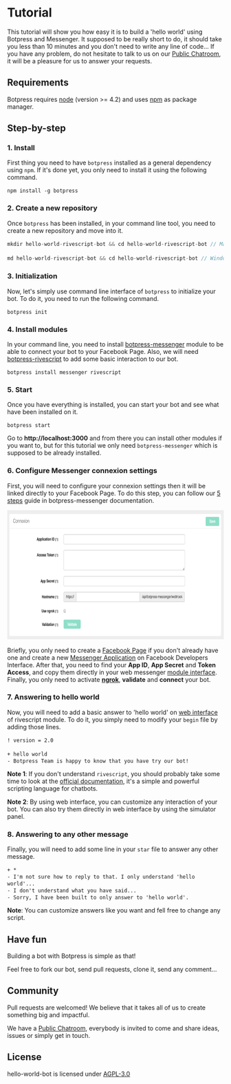 # Tutorial

This tutorial will show you how easy it is to build a 'hello world' using Botpress and Messenger. It supposed to be really short to do, it should take you less than 10 minutes and you don't need to write any line of code... If you have any problem, do not hesitate to talk to us on our [Public Chatroom](https://gitter.im/botpress/core), it will be a pleasure for us to answer your requests.

## Requirements

Botpress requires [node](https://nodejs.org) (version >= 4.2) and uses [npm](https://www.npmjs.com) as package manager.

## Step-by-step

### 1. Install

First thing you need to have `botpress` installed as a general dependency using `npm`. If it's done yet, you only need to install it using the following command.

```
npm install -g botpress
```

### 2. Create a new repository

Once `botpress` has been installed, in your command line tool, you need to create a new repository and move into it.

```js
mkdir hello-world-rivescript-bot && cd hello-world-rivescript-bot // Mac and Linux users

md hello-world-rivescript-bot && cd hello-world-rivescript-bot // Windows users
```

### 3. Initialization

Now, let's simply use command line interface of `botpress` to initialize your bot. To do it, you need to run the following command.

```
botpress init
```

### 4. Install modules

In your command line, you need to install [botpress-messenger](https://github.com/botpress/botpress-messenger) module to be able to connect your bot to your Facebook Page. Also, we will need [botpress-rivescript](https://github.com/botpress/botpress-rivescript) to add some basic interaction to our bot.

```
botpress install messenger rivescript
```

### 5. Start

Once you have everything is installed, you can start your bot and see what have been installed on it.

```
botpress start
```

Go to **http://localhost:3000** and from there you can install other modules if you want to, but for this tutorial we only need `botpress-messenger` which is supposed to be already installed.

### 6. Configure Messenger connexion settings

First, you will need to configure your connexion settings then it will be linked directly to your Facebook Page. To do this step, you can follow our [5 steps](https://github.com/botpress/botpress-messenger#get-started) guide in botpress-messenger documentation.

<img src='./assets/connexion-settings.png' height=300px />

Briefly, you only need to create a [Facebook Page](https://www.facebook.com/pages/create) if you don't already have one and create a new [Messenger Application](https://developers.facebook.com/) on Facebook Developers Interface. After that, you need to find your **App ID**, **App Secret** and **Token Access**, and copy them directly in your web messenger [module interface](http://localhost:3000/modules/botpress-messenger). Finally, you only need to activate [**ngrok**](https://ngrok.com/), **validate** and **connect** your bot.

### 7. Answering to hello world

Now, you will need to add a basic answer to 'hello world' on [web interface](http://localhost:3000/modules/botpress-rivescript) of rivescript module. To do it, you simply need to modify your `begin` file by adding those lines.

```
! version = 2.0

+ hello world
- Botpress Team is happy to know that you have try our bot!
```

**Note 1**:  If you don't understand `rivescript`, you should probably take some time to look at the [official documentation](https://www.rivescript.com/), it's a simple and powerful scripting language for chatbots.

**Note 2**: By using web interface, you can customize any interaction of your bot. You can also try them directly in web interface by using the simulator panel.

### 8. Answering to any other message

Finally, you will need to add some line in your `star` file to answer any other message.

```
+ *
- I'm not sure how to reply to that. I only understand 'hello world'...
- I don't understand what you have said...
- Sorry, I have been built to only answer to 'hello world'.
```

**Note**: You can customize answers like you want and fell free to change any script.

## Have fun

Building a bot with Botpress is simple as that!

Feel free to fork our bot, send pull requests, clone it, send any comment...

## Community

Pull requests are welcomed! We believe that it takes all of us to create something big and impactful.

We have a [Public Chatroom](https://gitter.im/botpress/core), everybody is invited to come and share ideas, issues or simply get in touch.

## License

hello-world-bot is licensed under [AGPL-3.0](/LICENSE)
